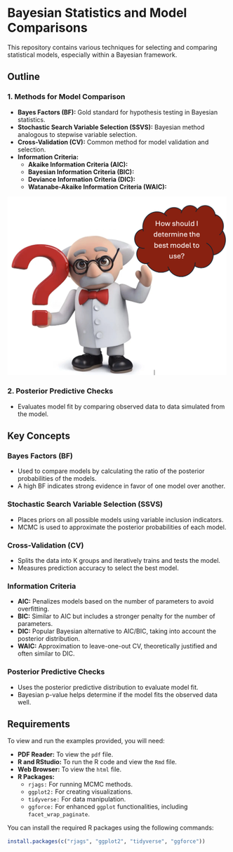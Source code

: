 # Bayesian Statistics and Model Comparisons

This repository contains various techniques for selecting and comparing statistical models, especially within a Bayesian framework.

## Outline

### 1. Methods for Model Comparison
- **Bayes Factors (BF):** Gold standard for hypothesis testing in Bayesian statistics.
- **Stochastic Search Variable Selection (SSVS):** Bayesian method analogous to stepwise variable selection.
- **Cross-Validation (CV):** Common method for model validation and selection.
- **Information Criteria:**
  - **Akaike Information Criteria (AIC):**
  - **Bayesian Information Criteria (BIC):**
  - **Deviance Information Criteria (DIC):**
  - **Watanabe-Akaike Information Criteria (WAIC):**

<img src="./model_diag.jpeg" alt="Bayesian-STATISTICS" width="500"/>

### 2. Posterior Predictive Checks
- Evaluates model fit by comparing observed data to data simulated from the model.

## Key Concepts

### Bayes Factors (BF)
- Used to compare models by calculating the ratio of the posterior probabilities of the models.
- A high BF indicates strong evidence in favor of one model over another.

### Stochastic Search Variable Selection (SSVS)
- Places priors on all possible models using variable inclusion indicators.
- MCMC is used to approximate the posterior probabilities of each model.

### Cross-Validation (CV)
- Splits the data into K groups and iteratively trains and tests the model.
- Measures prediction accuracy to select the best model.

### Information Criteria
- **AIC:** Penalizes models based on the number of parameters to avoid overfitting.
- **BIC:** Similar to AIC but includes a stronger penalty for the number of parameters.
- **DIC:** Popular Bayesian alternative to AIC/BIC, taking into account the posterior distribution.
- **WAIC:** Approximation to leave-one-out CV, theoretically justified and often similar to DIC.

### Posterior Predictive Checks
- Uses the posterior predictive distribution to evaluate model fit.
- Bayesian p-value helps determine if the model fits the observed data well.

## Requirements
To view and run the examples provided, you will need:
- **PDF Reader:** To view the `pdf` file.
- **R and RStudio:** To run the R code and view the `Rmd` file.
- **Web Browser:** To view the `html` file.
- **R Packages:**
  - `rjags:` For running MCMC methods.
  - `ggplot2:` For creating visualizations.
  - `tidyverse:` For data manipulation.
  - `ggforce:` For enhanced `ggplot` functionalities, including `facet_wrap_paginate`.

You can install the required R packages using the following commands:

```r
install.packages(c("rjags", "ggplot2", "tidyverse", "ggforce"))
